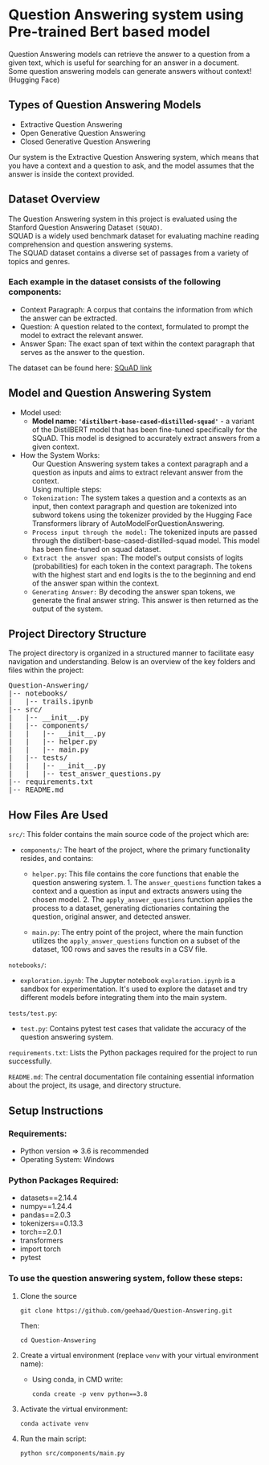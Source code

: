 # Question Answering system using Pre-trained Bert based model 

Question Answering models can retrieve the answer to a question from a given text, which is useful for searching for an answer in a document. <br> Some question answering models can generate answers without context! (Hugging Face)

<h2>Types of Question Answering Models</h2>
<ul>
<li>Extractive Question Answering 
<li>Open Generative Question Answering 
<li>Closed Generative Question Answering 
</ul>

Our system is the Extractive Question Answering system, which means that you have a context and a question to ask, and the model assumes that the answer is inside the context provided.

<h2>Dataset Overview</h2>
The Question Answering system in this project is evaluated using the Stanford Question Answering Dataset <code>(SQUAD)</code>. <br>SQUAD is a widely used benchmark dataset for evaluating machine reading comprehension and question answering systems.<br>
The SQUAD dataset contains a diverse set of passages from a variety of topics and genres.
<br>
<h3>Each example in the dataset consists of the following components:</h3>
<ul>
<li>Context Paragraph: A corpus that contains the information from which the answer can be extracted.
<li>Question: A question related to the context, formulated to prompt the model to extract the relevant answer.
<li>Answer Span: The exact span of text within the context paragraph that serves as the answer to the question.
</ul>
The dataset can be found here: <a href= "https://huggingface.co/datasets/squad">SQuAD link</a>

<h2>Model and Question Answering System</h2>
<ul>
<li>Model used:
    <ul>
        <li><b>Model name: <code>'distilbert-base-cased-distilled-squad'</b></code> - a variant of the DistilBERT model that has been fine-tuned specifically for the SQuAD. This model is designed to accurately extract answers from a given context.</li>
    </ul>
<li>How the System Works:
    <ul>
    Our Question Answering system takes a context paragraph and a question as inputs and aims to extract relevant answer from the context.<br>
    Using multiple steps:
        <li><code>Tokenization:</code>  The system takes a question and a contexts as an input, then context paragraph and question are tokenized into subword tokens using the tokenizer provided by the Hugging Face Transformers library of AutoModelForQuestionAnswering. 
        <li><code>Process input through the model:</code> The tokenized inputs are passed through the distilbert-base-cased-distilled-squad model. This model has been fine-tuned on squad dataset.
        <li><code>Extract the answer span:</code> The model's output consists of logits (probabilities) for each token in the context paragraph. The tokens with the highest start and end logits is the to the beginning and end of the answer span within the context.
        <li><code>Generating Answer:</code> By decoding the answer span tokens, we generate the final answer string. This answer is then returned as the output of the system.
    </ul>
</ul>

<h2>Project Directory Structure</h2>
The project directory is organized in a structured manner to facilitate easy navigation and understanding. Below is an overview of the key folders and files within the project:

<pre>
Question-Answering/
|-- notebooks/
|   |-- trails.ipynb
|-- src/
|   |-- __init__.py
|   |-- components/
|   |   |-- __init__.py
|   |   |-- helper.py
|   |   |-- main.py
|   |-- tests/
|   |   |-- __init__.py
|   |   |-- test_answer_questions.py
|-- requirements.txt
|-- README.md
</pre>

<h2>How Files Are Used</h2>
<code>src/</code>: This folder contains the main source code of the project which are:
<ul></p>
    <li><p><code>components/</code>: The heart of the project, where the primary functionality resides, and contains:</p>
        <ul>
            <li>
            <code>helper.py</code>: This file contains the core functions that enable the question answering system. 
            1. The <code>answer_questions</code> function takes a context and a question as input and extracts answers using the chosen model. 
            2. The <code>apply_answer_questions</code> function applies the process to a dataset, generating dictionaries containing the question, original answer, and detected answer.
            <li>
            <p><code>main.py</code>: The entry point of the project, where the main function utilizes the <code>apply_answer_questions</code> function on a subset of the dataset, 100 rows and saves the results in a CSV file.</p>
        </ul>    
</ul>
<p><code>notebooks/</code>:
<ul> <li><code>exploration.ipynb</code>: The Jupyter notebook <code>exploration.ipynb</code> is a sandbox for experimentation. It's used to explore the dataset and try different models before integrating them into the main system.
</ul>

<p><code>tests/test.py</code>:</p>
<ul>
<li><p><code>test.py</code>: Contains pytest test cases that validate the accuracy of the question answering system.</p>
</ul>
<p><code>requirements.txt</code>: Lists the Python packages required for the project to run successfully.</p>
<p><code>README.md</code>: The central documentation file containing essential information about the project, its usage, and directory structure.</p>

<h2>Setup Instructions</h2>
<h3>Requirements:</h3>
<ul>
    <li>Python version => 3.6 is recommended
    <li>Operating System: Windows
</ul>

<h3>Python Packages Required: </h3>
<ul> 
    <li>
        datasets==2.14.4
    <li>
        numpy==1.24.4
    <li>
        pandas==2.0.3
    <li>
        tokenizers==0.13.3
    <li>
        torch==2.0.1
    <li>
        transformers
    <li>
        import torch
    <li>
        pytest

</ul>

<h3>To use the question answering system, follow these steps:</h3>

1. Clone the source
    ```
	git clone https://github.com/geehaad/Question-Answering.git
	```
    Then:
    ```
    cd Question-Answering
    ```
2. Create a virtual environment (replace `venv` with your virtual environment name):
    * Using conda, in CMD write:
        ```
        conda create -p venv python==3.8
        ```

3. Activate the virtual environment:
    ```
    conda activate venv
    ```

4. Run the main script:
    ```
    python src/components/main.py
    ```
</code>
